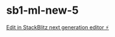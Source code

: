 # sb1-ml-new-5

[Edit in StackBlitz next generation editor ⚡️](https://stackblitz.com/~/github.com/gsaikumarempover/sb1-ml-new-5)